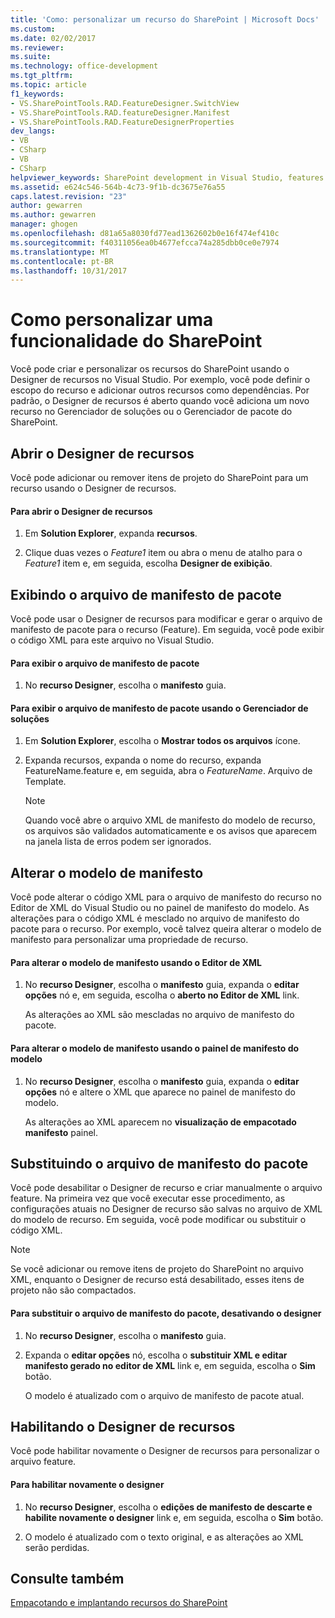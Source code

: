 ```yaml
---
title: 'Como: personalizar um recurso do SharePoint | Microsoft Docs'
ms.custom: 
ms.date: 02/02/2017
ms.reviewer: 
ms.suite: 
ms.technology: office-development
ms.tgt_pltfrm: 
ms.topic: article
f1_keywords:
- VS.SharePointTools.RAD.FeatureDesigner.SwitchView
- VS.SharePointTools.RAD.featureDesigner.Manifest
- VS.SharePointTools.RAD.FeatureDesignerProperties
dev_langs:
- VB
- CSharp
- VB
- CSharp
helpviewer_keywords: SharePoint development in Visual Studio, features
ms.assetid: e624c546-564b-4c73-9f1b-dc3675e76a55
caps.latest.revision: "23"
author: gewarren
ms.author: gewarren
manager: ghogen
ms.openlocfilehash: d81a65a8030fd77ead1362602b0e16f474ef410c
ms.sourcegitcommit: f40311056ea0b4677efcca74a285dbb0ce0e7974
ms.translationtype: MT
ms.contentlocale: pt-BR
ms.lasthandoff: 10/31/2017
---
```

# <a name="how-to-customize-a-sharepoint-feature"></a>Como personalizar uma funcionalidade do SharePoint
  Você pode criar e personalizar os recursos do SharePoint usando o Designer de recursos no Visual Studio. Por exemplo, você pode definir o escopo do recurso e adicionar outros recursos como dependências. Por padrão, o Designer de recursos é aberto quando você adiciona um novo recurso no Gerenciador de soluções ou o Gerenciador de pacote do SharePoint.  
  
## <a name="opening-the-feature-designer"></a>Abrir o Designer de recursos  
 Você pode adicionar ou remover itens de projeto do SharePoint para um recurso usando o Designer de recursos.  
  
#### <a name="to-open-the-feature-designer"></a>Para abrir o Designer de recursos  
  
1.  Em **Solution Explorer**, expanda **recursos**.  
  
2.  Clique duas vezes o *Feature1* item ou abra o menu de atalho para o *Feature1* item e, em seguida, escolha **Designer de exibição**.  
  
## <a name="viewing-the-packaged-manifest-file"></a>Exibindo o arquivo de manifesto de pacote  
 Você pode usar o Designer de recursos para modificar e gerar o arquivo de manifesto de pacote para o recurso (Feature). Em seguida, você pode exibir o código XML para este arquivo no Visual Studio.  
  
#### <a name="to-view-the-packaged-manifest-file"></a>Para exibir o arquivo de manifesto de pacote  
  
1.  No **recurso Designer**, escolha o **manifesto** guia.  
  
#### <a name="to-view-the-packaged-manifest-file-by-using-solution-explorer"></a>Para exibir o arquivo de manifesto de pacote usando o Gerenciador de soluções  
  
1.  Em **Solution Explorer**, escolha o **Mostrar todos os arquivos** ícone.  
  
2.  Expanda recursos, expanda o nome do recurso, expanda FeatureName.feature e, em seguida, abra o *FeatureName*. Arquivo de Template.  
  
    > [!NOTE]  
    >  Quando você abre o arquivo XML de manifesto do modelo de recurso, os arquivos são validados automaticamente e os avisos que aparecem na janela lista de erros podem ser ignorados.  
  
## <a name="changing-the-manifest-template"></a>Alterar o modelo de manifesto  
 Você pode alterar o código XML para o arquivo de manifesto do recurso no Editor de XML do Visual Studio ou no painel de manifesto do modelo. As alterações para o código XML é mesclado no arquivo de manifesto do pacote para o recurso. Por exemplo, você talvez queira alterar o modelo de manifesto para personalizar uma propriedade de recurso.  
  
#### <a name="to-change-the-manifest-template-by-using-the-xml-editor"></a>Para alterar o modelo de manifesto usando o Editor de XML  
  
1.  No **recurso Designer**, escolha o **manifesto** guia, expanda o **editar opções** nó e, em seguida, escolha o **aberto no Editor de XML** link.  
  
     As alterações ao XML são mescladas no arquivo de manifesto do pacote.  
  
#### <a name="to-change-the-manifest-template-by-using-the-manifest-template-pane"></a>Para alterar o modelo de manifesto usando o painel de manifesto do modelo  
  
1.  No **recurso Designer**, escolha o **manifesto** guia, expanda o **editar opções** nó e altere o XML que aparece no painel de manifesto do modelo.  
  
     As alterações ao XML aparecem no **visualização de empacotado manifesto** painel.  
  
## <a name="overwriting-the-packaged-manifest-file"></a>Substituindo o arquivo de manifesto do pacote  
 Você pode desabilitar o Designer de recurso e criar manualmente o arquivo feature. Na primeira vez que você executar esse procedimento, as configurações atuais no Designer de recurso são salvas no arquivo de XML do modelo de recurso. Em seguida, você pode modificar ou substituir o código XML.  
  
> [!NOTE]  
>  Se você adicionar ou remove itens de projeto do SharePoint no arquivo XML, enquanto o Designer de recurso está desabilitado, esses itens de projeto não são compactados.  
  
#### <a name="to-overwrite-packaged-manifest-file-by-disabling-the-designer"></a>Para substituir o arquivo de manifesto do pacote, desativando o designer  
  
1.  No **recurso Designer**, escolha o **manifesto** guia.  
  
2.  Expanda o **editar opções** nó, escolha o **substituir XML e editar manifesto gerado no editor de XML** link e, em seguida, escolha o **Sim** botão.  
  
     O modelo é atualizado com o arquivo de manifesto de pacote atual.  
  
## <a name="enabling-the-feature-designer"></a>Habilitando o Designer de recursos  
 Você pode habilitar novamente o Designer de recursos para personalizar o arquivo feature.  
  
#### <a name="to-re-enable-the-designer"></a>Para habilitar novamente o designer  
  
1.  No **recurso Designer**, escolha o **edições de manifesto de descarte e habilite novamente o designer** link e, em seguida, escolha o **Sim** botão.  
  
2.  O modelo é atualizado com o texto original, e as alterações ao XML serão perdidas.  
  
## <a name="see-also"></a>Consulte também  
 [Empacotando e implantando recursos do SharePoint](../sharepoint/packaging-and-deploying-sharepoint-solutions.md)  
  
  